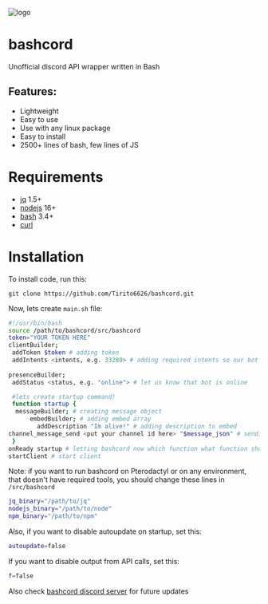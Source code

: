 ![logo](https://repo.tirito.de/assets/images/bashcord_banner.jpg)
# bashcord
 Unofficial discord API wrapper written in Bash

## Features:
- Lightweight
- Easy to use
- Use with any linux package
- Easy to install
- 2500+ lines of bash, few lines of JS
# Requirements
- [jq](https://jqlang.github.io/jq/download/) 1.5+
- [nodejs](https://github.com/nodesource/distributions) 16+ 
- [bash](https://www.gnu.org/software/bash/) 3.4+ 
- [curl](https://curl.se/download.html) 
# Installation
To install code, run this:

```
git clone https://github.com/Tirito6626/bashcord.git
```

Now, lets create `main.sh` file:
```bash
#!/usr/bin/bash
source /path/to/bashcord/src/bashcord
token="YOUR TOKEN HERE"
clientBuilder;
 addToken $token # adding token  
 addIntents <intents, e.g. 33280> # adding required intents so our bot receives all important messages
  
presenceBuilder;
 addStatus <status, e.g. "online"> # let us know that bot is online

 #lets create startup command!
 function startup {
  messageBuilder; # creating message object
      embedBuilder; # adding embed array
        addDescription "Im alive!" # adding description to embed
channel_message_send <put your channel id here> "$message_json" # sending our message object which is saved in $message_json
 }
onReady startup # letting bashcord now which function what function should be executed on startup
startClient # start client 
```

Note: if you want to run bashcord on Pterodactyl or on any environment, that doesn't have required tools, you should change these lines in `/src/bashcord`
```bash
jq_binary="/path/to/jq"
nodejs_binary="/path/to/node"
npm_binary="/path/to/npm"
```
Also, if you want to disable autoupdate on startup, set this:
```bash
autoupdate=false
```
If you want to disable output from API calls, set this:
```bash
f=false
```

Also check [bashcord discord server](https://dsc.gg/bashcord) for future updates
